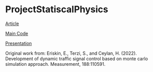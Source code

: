 # ProjectStatiscalPhysics

[Article](1-s2.0-S0263224121014639-main.pdf)

[Main Code](Proyect.cpp)

[Presentation](Presentation.pdf)

Original work from:
Eriskin, E., Terzi, S., and Ceylan, H. (2022).
Development of dynamic traffic signal control based on monte carlo simulation approach.
Measurement, 188:110591.

